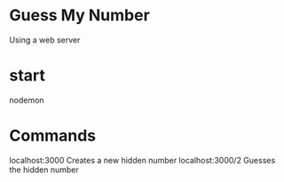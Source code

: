 # Guess My Number

Using a web server

# start

nodemon

# Commands

localhost:3000       Creates a new hidden number
localhost:3000/2     Guesses the hidden number
